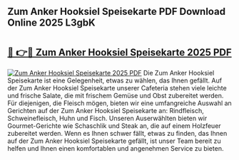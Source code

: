 ## Zum Anker Hooksiel Speisekarte PDF Download Online 2025 L3gbK

# <h2><a href="http://gccr55r.nevu.top/?p=Zum+Anker+Hooksiel+Speisekarte">🔗 👉🔴 Zum Anker Hooksiel Speisekarte 2025 PDF</a></h2>

[![Zum Anker Hooksiel Speisekarte 2025 PDF](https://i.imgur.com/dBaPXMq.png)](http://gccr55r.nevu.top/?p=Zum+Anker+Hooksiel+Speisekarte)
Die Zum Anker Hooksiel Speisekarte ist eine Gelegenheit, etwas zu wählen, das Ihnen gefällt. Auf der Zum Anker Hooksiel Speisekarte unserer Cafeteria stehen viele leichte und frische Salate, die mit frischem Gemüse und Obst zubereitet werden. Für diejenigen, die Fleisch mögen, bieten wir eine umfangreiche Auswahl an Gerichten auf der Zum Anker Hooksiel Speisekarte an: Rindfleisch, Schweinefleisch, Huhn und Fisch. Unseren Auserwählten bieten wir Gourmet-Gerichte wie Schaschlik und Steak an, die auf einem Holzfeuer zubereitet werden. Wenn es Ihnen schwer fällt, etwas zu finden, das Ihnen auf der Zum Anker Hooksiel Speisekarte gefällt, ist unser Team bereit zu helfen und Ihnen einen komfortablen und angenehmen Service zu bieten.
